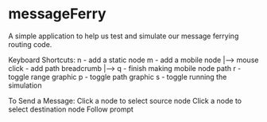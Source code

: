 messageFerry
============

A simple application to help us test and simulate our message ferrying routing code.

Keyboard Shortcuts:
n - add a static node
m - add a mobile node
|--> mouse click - add path breadcrumb
|--> q - finish making mobile node path
r - toggle range graphic
p - toggle path graphic
s - toggle running the simulation

To Send a Message:
Click a node to select source node
Click a node to select destination node
Follow prompt
